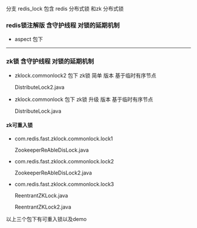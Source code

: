 分支 redis_lock 包含 redis 分布式锁 和zk 分布式锁

### redis锁注解版 含守护线程 对锁的延期机制
- aspect 包下  



---
### zk锁 含守护线程 对锁的延期机制
- zklock.commonlock2 包下 zk锁 简单 版本  基于临时有序节点
  
  DistributeLock2.java
- zklock.commonlock  包下 zk锁 升级 版本  基于临时有序节点

  DistributeLock.java
#### zk可重入锁
- com.redis.fast.zklock.commonlock.lock1 
    
    ZookeeperReAbleDisLock.java
- com.redis.fast.zklock.commonlock.lock2

    ZookeeperReAbleDisLock2.java
- com.redis.fast.zklock.commonlock.lock3

    ReentrantZKLock.java
    
    ReentrantZKLock2.java
 
以上三个包下有可重入锁以及demo 